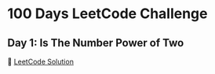 # 100 Days LeetCode Challenge

## Day 1: Is The Number Power of Two 
🔗 [LeetCode Solution](https://leetcode.com/problems/power-of-two/)
